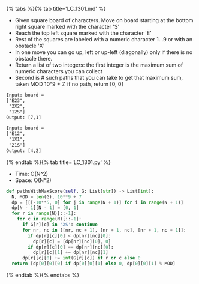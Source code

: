 {% tabs %}{% tab title='LC_1301.md' %}

* Given square board of characters. Move on board starting at the bottom right square marked with the character 'S'
* Reach the top left square marked with the character 'E'
* Rest of the squares are labeled with a numeric character 1...9 or with an obstacle 'X'
* In one move you can go up, left or up-left (diagonally) only if there is no obstacle there.
* Return a list of two integers: the first integer is the maximum sum of numeric characters you can collect
* Second is # such paths that you can take to get that maximum sum, taken MOD 10^9 + 7. if no path, return [0, 0]

```txt
Input: board =
["E23",
 "2X2",
 "12S"]
Output: [7,1]

Input: board =
["E12",
 "1X1",
 "21S"]
Output: [4,2]
```

{% endtab %}{% tab title='LC_1301.py' %}

* Time: O(N^2)
* Space: O(N^2)

```py
def pathsWithMaxScore(self, G: List[str]) -> List[int]:
  N, MOD = len(G), 10**9 + 7
  dp = [[[-10**5, 0] for j in range(N + 1)] for i in range(N + 1)]
  dp[N - 1][N - 1] = [0, 1]
  for r in range(N)[::-1]:
    for c in range(N)[::-1]:
      if G[r][c] in 'XS': continue
      for nr, nc in [[nr, nc + 1], [nr + 1, nc], [nr + 1, nc + 1]]:
        if dp[r][c][0] < dp[nr][nc][0]:
          dp[r][c] = [dp[nr][nc][0], 0]
        if dp[r][c][0] == dp[nr][nc][0]:
          dp[r][c][1] += dp[nr][nc][1]
      dp[r][c][0] += int(G[r][c]) if r or c else 0
  return [dp[0][0][0] if dp[0][0][1] else 0, dp[0][0][1] % MOD]
```

{% endtab %}{% endtabs %}
